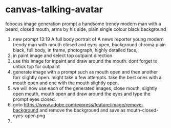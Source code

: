 # canvas-talking-avatar

fooocus image generation prompt
a handsome trendy modern man with a beard, closed mouth, arms by his side, plain single colour black background

1. new prompt
   13:19
   A full body portrait of A news reporter young modern trendy man with mouth closed and eyes open, background chroma plain black, full body, in frame, photograph, highly detailed face,
2. in paint image and select top outpaint direction
3. use this image for inpaint and draw around the mouth. dont forget to untick top for outpaint
4. generate image with a prompt such as mouth open and then another forr slightly open. might take a few attempts. take the best ones with a mouth open and one with the mouth slightly open.
5. we will now use each of the generated images, close mouth, slightly open mouth, mouth open and draw around the eyes and type the prompt eyes closed.
6. goto https://www.adobe.com/express/feature/image/remove-background and remove the background and save as mouth-closed-eyes-open.png
7.

